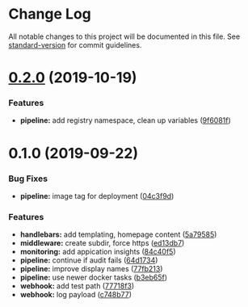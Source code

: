 # Change Log

All notable changes to this project will be documented in this file. See [standard-version](https://github.com/conventional-changelog/standard-version) for commit guidelines.

<a name="0.2.0"></a>
# [0.2.0](https://github.com/julie-ng/azure-nodejs-dummy/compare/v0.1.0...v0.2.0) (2019-10-19)


### Features

* **pipeline:** add registry namespace, clean up variables ([9f6081f](https://github.com/julie-ng/azure-nodejs-dummy/commit/9f6081f))



<a name="0.1.0"></a>
# 0.1.0 (2019-09-22)


### Bug Fixes

* **pipeline:** image tag for deployment ([04c3f9d](https://github.com/julie-ng/azure-nodejs-dummy/commit/04c3f9d))


### Features

* **handlebars:** add templating, homepage content ([5a79585](https://github.com/julie-ng/azure-nodejs-dummy/commit/5a79585))
* **middleware:** create subdir, force https ([ed13db7](https://github.com/julie-ng/azure-nodejs-dummy/commit/ed13db7))
* **monitoring:** add appication insights ([84c40f5](https://github.com/julie-ng/azure-nodejs-dummy/commit/84c40f5))
* **pipeline:** continue if audit fails ([64d1734](https://github.com/julie-ng/azure-nodejs-dummy/commit/64d1734))
* **pipeline:** improve display names ([77fb213](https://github.com/julie-ng/azure-nodejs-dummy/commit/77fb213))
* **pipeline:** use newer docker tasks ([b3eb65f](https://github.com/julie-ng/azure-nodejs-dummy/commit/b3eb65f))
* **webhook:** add test path ([77718f3](https://github.com/julie-ng/azure-nodejs-dummy/commit/77718f3))
* **webhook:** log payload ([c748b77](https://github.com/julie-ng/azure-nodejs-dummy/commit/c748b77))
